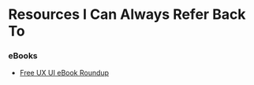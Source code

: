 # Resources I Can Always Refer Back To

### eBooks

- [Free UX UI eBook Roundup](https://userbrain.net/blog/free-ebooks-on-usability-user-experience-ui-and-more)
